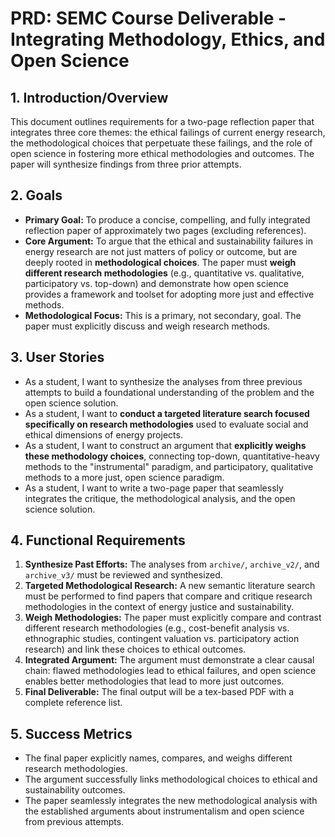 # PRD: SEMC Course Deliverable - Integrating Methodology, Ethics, and Open Science

## 1. Introduction/Overview

This document outlines requirements for a two-page reflection paper that integrates three core themes: the ethical failings of current energy research, the methodological choices that perpetuate these failings, and the role of open science in fostering more ethical methodologies and outcomes. The paper will synthesize findings from three prior attempts.

## 2. Goals

- **Primary Goal:** To produce a concise, compelling, and fully integrated reflection paper of approximately two pages (excluding references).
- **Core Argument:** To argue that the ethical and sustainability failures in energy research are not just matters of policy or outcome, but are deeply rooted in **methodological choices**. The paper must **weigh different research methodologies** (e.g., quantitative vs. qualitative, participatory vs. top-down) and demonstrate how open science provides a framework and toolset for adopting more just and effective methods.
- **Methodological Focus:** This is a primary, not secondary, goal. The paper must explicitly discuss and weigh research methods.

## 3. User Stories

- As a student, I want to synthesize the analyses from three previous attempts to build a foundational understanding of the problem and the open science solution.
- As a student, I want to **conduct a targeted literature search focused specifically on research methodologies** used to evaluate social and ethical dimensions of energy projects.
- As a student, I want to construct an argument that **explicitly weighs these methodology choices**, connecting top-down, quantitative-heavy methods to the "instrumental" paradigm, and participatory, qualitative methods to a more just, open science paradigm.
- As a student, I want to write a two-page paper that seamlessly integrates the critique, the methodological analysis, and the open science solution.

## 4. Functional Requirements

1.  **Synthesize Past Efforts:** The analyses from `archive/`, `archive_v2/`, and `archive_v3/` must be reviewed and synthesized.
2.  **Targeted Methodological Research:** A new semantic literature search must be performed to find papers that compare and critique research methodologies in the context of energy justice and sustainability.
3.  **Weigh Methodologies:** The paper must explicitly compare and contrast different research methodologies (e.g., cost-benefit analysis vs. ethnographic studies, contingent valuation vs. participatory action research) and link these choices to ethical outcomes.
4.  **Integrated Argument:** The argument must demonstrate a clear causal chain: flawed methodologies lead to ethical failures, and open science enables better methodologies that lead to more just outcomes.
5.  **Final Deliverable:** The final output will be a tex-based PDF with a complete reference list.

## 5. Success Metrics

- The final paper explicitly names, compares, and weighs different research methodologies.
- The argument successfully links methodological choices to ethical and sustainability outcomes.
- The paper seamlessly integrates the new methodological analysis with the established arguments about instrumentalism and open science from previous attempts. 